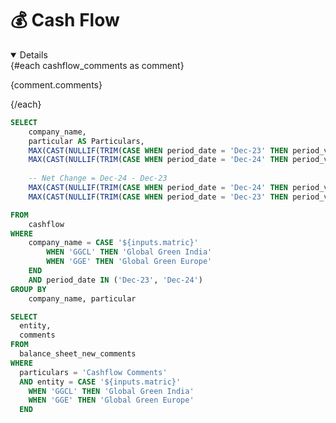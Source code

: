 <div class="relative">  
    <h1 class="text-lg m-0 font-bold">💰 Cash Flow </h1>
</div>

<ButtonGroup name="matric" display="tabs">
        <ButtonGroupItem valueLabel="Global Green India" value="GGCL" default />
        <ButtonGroupItem valueLabel="Global Green Europe" value="GGE" />
</ButtonGroup>

<div class="bg-gray-800 text-white p-6 shadow-lg rounded-lg mb-10">
  <!-- Display Comments Dynamically -->
  <Details title='Cash Flow Commentary' open={true}>
    {#each cashflow_comments as comment}
      <p class="text-gray-300 text-sm">{comment.comments}</p>
    {/each}
  </Details>
</div>


<DataTable data = {cash_flow} rowshadowing={true} headerFontColor=Bold headerColor=#FFD700 title="Values are in Million">
<Column id = 'Particulars'/>
<Column id = 'Dec-23' fmt = '$0.00'/>
<Column id = 'Dec-24' fmt = '$0.00'/>
<Column id = 'Net Change' fmt = '$0.00' contentType = 'delta'/>
</DataTable>

<div class = 'mb-15'> </div>

<!-- <ButtonGroup name="period_button" display="tabs">
        <ButtonGroupItem valueLabel="Dec-23" value="Dec-23" default />
        <ButtonGroupItem valueLabel="Dec-24" value="Dec-24" />
</ButtonGroup> -->


```sql cash_flow
SELECT 
    company_name,
    particular AS Particulars,
    MAX(CAST(NULLIF(TRIM(CASE WHEN period_date = 'Dec-23' THEN period_value END), '') AS DECIMAL(10,2))) AS "Dec-23",
    MAX(CAST(NULLIF(TRIM(CASE WHEN period_date = 'Dec-24' THEN period_value END), '') AS DECIMAL(10,2))) AS "Dec-24",
    
    -- Net Change = Dec-24 - Dec-23
    MAX(CAST(NULLIF(TRIM(CASE WHEN period_date = 'Dec-24' THEN period_value END), '') AS DOUBLE)) -
    MAX(CAST(NULLIF(TRIM(CASE WHEN period_date = 'Dec-23' THEN period_value END), '') AS DOUBLE)) AS "Net Change"

FROM 
    cashflow
WHERE 
    company_name = CASE '${inputs.matric}'
        WHEN 'GGCL' THEN 'Global Green India'
        WHEN 'GGE' THEN 'Global Green Europe'
    END
    AND period_date IN ('Dec-23', 'Dec-24')
GROUP BY 
    company_name, particular
```


```sql cashflow_comments
SELECT 
  entity,
  comments
FROM 
  balance_sheet_new_comments
WHERE 
  particulars = 'Cashflow Comments'
  AND entity = CASE '${inputs.matric}'
    WHEN 'GGCL' THEN 'Global Green India'
    WHEN 'GGE' THEN 'Global Green Europe'
  END
```